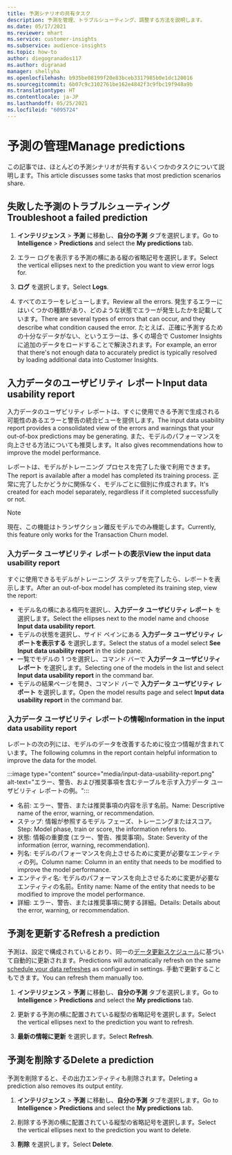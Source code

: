 ```yaml
---
title: 予測シナリオの共有タスク
description: 予測を管理、トラブルシューティング、調整する方法を説明します。
ms.date: 05/17/2021
ms.reviewer: mhart
ms.service: customer-insights
ms.subservice: audience-insights
ms.topic: how-to
author: diegogranados117
ms.author: digranad
manager: shellyha
ms.openlocfilehash: b935be08199f20e83bceb3317985b0e1dc120016
ms.sourcegitcommit: 6b07c9c3102761be162e4842f3c9fbc19f948a9b
ms.translationtype: HT
ms.contentlocale: ja-JP
ms.lasthandoff: 05/25/2021
ms.locfileid: "6095724"
---
```

# <a name="manage-predictions"></a><span data-ttu-id="a957f-103">予測の管理</span><span class="sxs-lookup"><span data-stu-id="a957f-103">Manage predictions</span></span>

<span data-ttu-id="a957f-104">この記事では、ほとんどの予測シナリオが共有するいくつかのタスクについて説明します。</span><span class="sxs-lookup"><span data-stu-id="a957f-104">This article discusses some tasks that most prediction scenarios share.</span></span>

## <a name="troubleshoot-a-failed-prediction"></a><span data-ttu-id="a957f-105">失敗した予測のトラブルシューティング</span><span class="sxs-lookup"><span data-stu-id="a957f-105">Troubleshoot a failed prediction</span></span>

1. <span data-ttu-id="a957f-106">**インテリジェンス** > **予測** に移動し、**自分の予測** タブを選択します。</span><span class="sxs-lookup"><span data-stu-id="a957f-106">Go to **Intelligence** > **Predictions** and select the **My predictions** tab.</span></span>

1. <span data-ttu-id="a957f-107">エラー ログを表示する予測の横にある縦の省略記号を選択します。</span><span class="sxs-lookup"><span data-stu-id="a957f-107">Select the vertical ellipses next to the prediction you want to view error logs for.</span></span>

1. <span data-ttu-id="a957f-108">**ログ** を選択します。</span><span class="sxs-lookup"><span data-stu-id="a957f-108">Select **Logs**.</span></span>

1. <span data-ttu-id="a957f-109">すべてのエラーをレビューします。</span><span class="sxs-lookup"><span data-stu-id="a957f-109">Review all the errors.</span></span> <span data-ttu-id="a957f-110">発生するエラーにはいくつかの種類があり、どのような状態でエラーが発生したかを記載しています。</span><span class="sxs-lookup"><span data-stu-id="a957f-110">There are several types of errors that can occur, and they describe what condition caused the error.</span></span> <span data-ttu-id="a957f-111">たとえば、正確に予測するための十分なデータがない、というエラーは、多くの場合で Customer Insights に追加のデータをロードすることで解決されます。</span><span class="sxs-lookup"><span data-stu-id="a957f-111">For example, an error that there's not enough data to accurately predict is typically resolved by loading additional data into Customer Insights.</span></span>

## <a name="input-data-usability-report"></a><span data-ttu-id="a957f-112">入力データのユーザビリティ レポート</span><span class="sxs-lookup"><span data-stu-id="a957f-112">Input data usability report</span></span>

<span data-ttu-id="a957f-113">入力データのユーザビリティ レポートは、すぐに使用できる予測で生成される可能性のあるエラーと警告の統合ビューを提供します。</span><span class="sxs-lookup"><span data-stu-id="a957f-113">The input data usability report provides a consolidated view of the errors and warnings that your out-of-box predictions may be generating.</span></span> <span data-ttu-id="a957f-114">また、モデルのパフォーマンスを向上させる方法についても推奨します。</span><span class="sxs-lookup"><span data-stu-id="a957f-114">It also gives recommendations how to improve the model performance.</span></span>

<span data-ttu-id="a957f-115">レポートは、モデルがトレーニング プロセスを完了した後で利用できます。</span><span class="sxs-lookup"><span data-stu-id="a957f-115">The report is available after a model has completed its training process.</span></span> <span data-ttu-id="a957f-116">正常に完了したかどうかに関係なく、モデルごとに個別に作成されます。</span><span class="sxs-lookup"><span data-stu-id="a957f-116">It's created for each model separately, regardless if it completed successfully or not.</span></span>

> [!NOTE]
> <span data-ttu-id="a957f-117">現在、この機能はトランザクション離反モデルでのみ機能します。</span><span class="sxs-lookup"><span data-stu-id="a957f-117">Currently, this feature only works for the Transaction Churn model.</span></span>

### <a name="view-the-input-data-usability-report"></a><span data-ttu-id="a957f-118">入力データ ユーザビリティ レポートの表示</span><span class="sxs-lookup"><span data-stu-id="a957f-118">View the input data usability report</span></span>

<span data-ttu-id="a957f-119">すぐに使用できるモデルがトレーニング ステップを完了したら、レポートを表示します。</span><span class="sxs-lookup"><span data-stu-id="a957f-119">After an out-of-box model has completed its training step, view the report:</span></span>
- <span data-ttu-id="a957f-120">モデル名の横にある楕円を選択し、**入力データ ユーザビリティ レポート** を選択します。</span><span class="sxs-lookup"><span data-stu-id="a957f-120">Select the ellipses next to the model name and choose **Input data usability report**.</span></span>
- <span data-ttu-id="a957f-121">モデルの状態を選択し、サイド ペインにある **入力データ ユーザビリティ レポートを表示する** を選択します。</span><span class="sxs-lookup"><span data-stu-id="a957f-121">Select the status of a model select **See Input data usability report** in the side pane.</span></span>
- <span data-ttu-id="a957f-122">一覧でモデルの 1 つを選択し、コマンド バーで **入力データ ユーザビリティ レポート** を選択します。</span><span class="sxs-lookup"><span data-stu-id="a957f-122">Selecting one of the models in the list and select **Input data usability report** in the command bar.</span></span>
- <span data-ttu-id="a957f-123">モデルの結果ページを開き、コマンド バーで **入力データ ユーザビリティ レポート** を選択します。</span><span class="sxs-lookup"><span data-stu-id="a957f-123">Open the model results page and select **Input data usability report** in the command bar.</span></span>

### <a name="information-in-the-input-data-usability-report"></a><span data-ttu-id="a957f-124">入力データ ユーザビリティ レポートの情報</span><span class="sxs-lookup"><span data-stu-id="a957f-124">Information in the input data usability report</span></span>

<span data-ttu-id="a957f-125">レポートの次の列には、モデルのデータを改善するために役立つ情報が含まれています。</span><span class="sxs-lookup"><span data-stu-id="a957f-125">The following columns in the report contain helpful information to improve the data for the model.</span></span>

:::image type="content" source="media/input-data-usability-report.png" alt-text="エラー、警告、および推奨事項を含むテーブルを示す入力データ ユーザビリティ レポートの例。":::

- <span data-ttu-id="a957f-127">名前: エラー、警告、または推奨事項の内容を示す名前。</span><span class="sxs-lookup"><span data-stu-id="a957f-127">Name: Descriptive name of the error, warning, or recommendation.</span></span>
- <span data-ttu-id="a957f-128">ステップ: 情報が参照するモデル フェーズ、トレーニングまたはスコア。</span><span class="sxs-lookup"><span data-stu-id="a957f-128">Step: Model phase, train or score, the information refers to.</span></span>
- <span data-ttu-id="a957f-129">状態: 情報の重要度 (エラー、警告、推奨事項)。</span><span class="sxs-lookup"><span data-stu-id="a957f-129">State: Severity of the information (error, warning, recommendation).</span></span>
- <span data-ttu-id="a957f-130">列名: モデルのパフォーマンスを向上させるために変更が必要なエンティティの列。</span><span class="sxs-lookup"><span data-stu-id="a957f-130">Column name: Column in an entity that needs to be modified to improve the model performance.</span></span>
- <span data-ttu-id="a957f-131">エンティティ名: モデルのパフォーマンスを向上させるために変更が必要なエンティティの名前。</span><span class="sxs-lookup"><span data-stu-id="a957f-131">Entity name: Name of the entity that needs to be modified to improve the model performance.</span></span>
- <span data-ttu-id="a957f-132">詳細: エラー、警告、または推奨事項に関する詳細。</span><span class="sxs-lookup"><span data-stu-id="a957f-132">Details: Details about the error, warning, or recommendation.</span></span>

## <a name="refresh-a-prediction"></a><span data-ttu-id="a957f-133">予測を更新する</span><span class="sxs-lookup"><span data-stu-id="a957f-133">Refresh a prediction</span></span>

<span data-ttu-id="a957f-134">予測は、設定で構成されているとおり、同一の[データ更新スケジュール](system.md#schedule-tab)に基づいて自動的に更新されます。</span><span class="sxs-lookup"><span data-stu-id="a957f-134">Predictions will automatically refresh on the same [schedule your data refreshes](system.md#schedule-tab) as configured in settings.</span></span> <span data-ttu-id="a957f-135">手動で更新することもできます。</span><span class="sxs-lookup"><span data-stu-id="a957f-135">You can refresh them manually too.</span></span>

1. <span data-ttu-id="a957f-136">**インテリジェンス** > **予測** に移動し、**自分の予測** タブを選択します。</span><span class="sxs-lookup"><span data-stu-id="a957f-136">Go to **Intelligence** > **Predictions** and select the **My predictions** tab.</span></span>

1. <span data-ttu-id="a957f-137">更新する予測の横に配置されている縦型の省略記号を選択します。</span><span class="sxs-lookup"><span data-stu-id="a957f-137">Select the vertical ellipses next to the prediction you want to refresh.</span></span>

1. <span data-ttu-id="a957f-138">**最新の情報に更新** を選択します。</span><span class="sxs-lookup"><span data-stu-id="a957f-138">Select **Refresh**.</span></span>

## <a name="delete-a-prediction"></a><span data-ttu-id="a957f-139">予測を削除する</span><span class="sxs-lookup"><span data-stu-id="a957f-139">Delete a prediction</span></span>

<span data-ttu-id="a957f-140">予測を削除すると、その出力エンティティも削除されます。</span><span class="sxs-lookup"><span data-stu-id="a957f-140">Deleting a prediction also removes its output entity.</span></span>

1. <span data-ttu-id="a957f-141">**インテリジェンス** > **予測** に移動し、**自分の予測** タブを選択します。</span><span class="sxs-lookup"><span data-stu-id="a957f-141">Go to **Intelligence** > **Predictions** and select the **My predictions** tab.</span></span>

1. <span data-ttu-id="a957f-142">削除する予測の横に配置されている縦型の省略記号を選択します。</span><span class="sxs-lookup"><span data-stu-id="a957f-142">Select the vertical ellipses next to the prediction you want to delete.</span></span>

1. <span data-ttu-id="a957f-143">**削除** を選択します。</span><span class="sxs-lookup"><span data-stu-id="a957f-143">Select **Delete**.</span></span>
